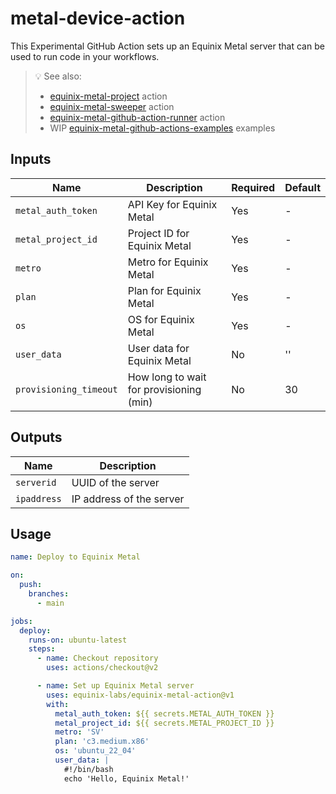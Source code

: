 # metal-device-action

This Experimental GitHub Action sets up an Equinix Metal server that can be used to run code in your workflows.

> :bulb: See also:
> - [equinix-metal-project](https://github.com/equinix-labs/metal-project-action) action
> - [equinix-metal-sweeper](https://github.com/equinix-labs/metal-sweeper-action) action
> - [equinix-metal-github-action-runner](https://github.com/equinix-labs/metal-action-runner) action
> - WIP [equinix-metal-github-actions-examples](https://github.com/equinix-labs/metal-actions-example) examples

## Inputs

| Name                  | Description                            | Required | Default |
|-----------------------|----------------------------------------|----------|---------|
| `metal_auth_token`    | API Key for Equinix Metal               | Yes      | -       |
| `metal_project_id`    | Project ID for Equinix Metal            | Yes      | -       |
| `metro`               | Metro for Equinix Metal                 | Yes      | -       |
| `plan`                | Plan for Equinix Metal                  | Yes      | -       |
| `os`                  | OS for Equinix Metal                    | Yes      | -       |
| `user_data`           | User data for Equinix Metal             | No       | ''      |
| `provisioning_timeout`| How long to wait for provisioning (min) | No       | 30      |

## Outputs

| Name          | Description             |
|---------------|-------------------------|
| `serverid`    | UUID of the server      |
| `ipaddress`   | IP address of the server|

## Usage

```yaml
name: Deploy to Equinix Metal

on:
  push:
    branches:
      - main

jobs:
  deploy:
    runs-on: ubuntu-latest
    steps:
      - name: Checkout repository
        uses: actions/checkout@v2

      - name: Set up Equinix Metal server
        uses: equinix-labs/equinix-metal-action@v1
        with:
          metal_auth_token: ${{ secrets.METAL_AUTH_TOKEN }}
          metal_project_id: ${{ secrets.METAL_PROJECT_ID }}
          metro: 'SV'
          plan: 'c3.medium.x86'
          os: 'ubuntu_22_04'
          user_data: |
            #!/bin/bash
            echo 'Hello, Equinix Metal!'
```
